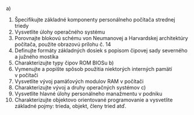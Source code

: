 a)
1. Špecifikujte základné komponenty personálneho počítača strednej triedy
2. Vysvetlite úlohy operačného systému
3. Porovnajte blokovú schému von Neumanovej a Harvardskej architektúry počítača, použite obrazovú prílohu č. 14
4. Definujte formáty základných dosiek s popisom čipovej sady severného a južného mostíka
5. Charakterizujte typy čipov ROM BIOSu
b)
1. Vymenujte a popíšte spôsob použitia niektorých interných pamätí v počítači
2. Vysvetlite vývoj pamäťových modulov RAM v počítači
3. Charakterizujte vývoj a druhy operačných systémov
c)
1. Vysvetlite hlavné úlohy personálneho manažmentu v podniku
2. Charakterizujte objektovo orientované programovanie a vysvetlite základné pojmy: trieda, objekt, členy tried atď.